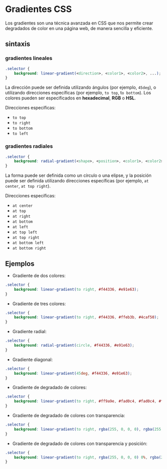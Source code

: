 # Gradientes CSS

Los gradientes son una técnica avanzada en CSS que nos permite crear degradados de color en una página web, de manera sencilla y eficiente.

## sintaxis

### gradientes lineales

```css
.selector {
    background: linear-gradient(<direction>, <color1>, <color2>, ...);
}
```

La dirección puede ser definida utilizando ángulos (por ejemplo, `45deg`), o utilizando direcciones específicas (por ejemplo, `to top`, t`o bottom`). Los colores pueden ser especificados en **hexadecimal**, **RGB** o **HSL**.

Direcciones específicas:

- `to top`
- `to right`
- `to bottom`
- `to left`

### gradientes radiales

```css
.selector {
    background: radial-gradient(<shape>, <position>, <color1>, <color2>, ...);
}
```

La forma puede ser definida como un círculo o una elipse, y la posición puede ser definida utilizando direcciones específicas (por ejemplo, `at center`, `at top right`).

Direcciones específicas:

- `at center`
- `at top`
- `at right`
- `at bottom`
- `at left`
- `at top left`
- `at top right`
- `at bottom left`
- `at bottom right`

## Ejemplos

- Gradiente de dos colores:

```css
.selector {
    background: linear-gradient(to right, #f44336, #e91e63);
}
```

- Gradiente de tres colores:

```css
.selector {
    background: linear-gradient(to right, #f44336, #ffeb3b, #4caf50);
}
```

- Gradiente radial:

```css
.selector {
    background: radial-gradient(circle, #f44336, #e91e63);
}
```

- Gradiente diagonal:

```css
.selector {
    background: linear-gradient(45deg, #f44336, #e91e63);
}
```

- Gradiente de degradado de colores:

```css
.selector {
    background: linear-gradient(to right, #ff9a9e, #fad0c4, #fad0c4, #ff9a9e);
}
```

- Gradiente de degradado de colores con transparencia:

```css
.selector {
    background: linear-gradient(to right, rgba(255, 0, 0, 0), rgba(255, 0, 0, 1));
}
```

- Gradiente de degradado de colores con transparencia y posición:

```css
.selector {
    background: linear-gradient(to right, rgba(255, 0, 0, 0) 0%, rgba(255, 0, 0, 1) 50%, rgba(255, 0, 0, 0) 100%);
}
```